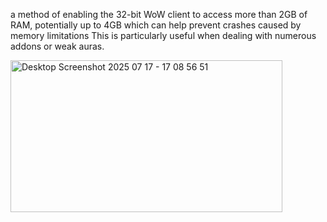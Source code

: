 a method of enabling the 32-bit WoW client to access more than 2GB of RAM, potentially up to 4GB  which can help prevent crashes caused by memory limitations This is particularly useful when dealing with numerous addons or weak auras.


<img width="435" height="243" alt="Desktop Screenshot 2025 07 17 - 17 08 56 51" src="https://github.com/user-attachments/assets/31a78d4a-1330-417d-93ee-cd0ea15d8b9f" />
